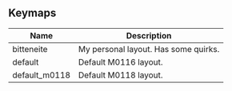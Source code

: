 ## Keymaps
|	Name		        |	Description                                   |
|	------------	  |	------------			                            |
|	bitteneite      |	My personal layout. Has some quirks.          |
|	default	        |	Default M0116 layout.		                      |
|	default_m0118   |	Default M0118 layout.		                      |
